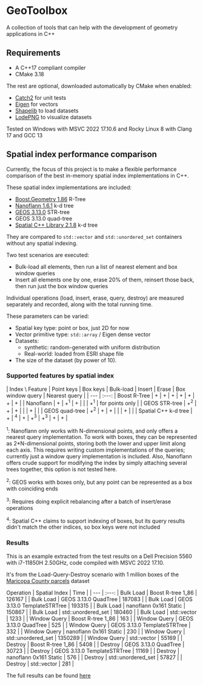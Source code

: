 # GeoToolbox

A collection of tools that can help with the development of geometry applications in C++

## Requirements

* A C++17 compliant compiler
* CMake 3.18

The rest are optional, downloaded automatically by CMake when enabled:

* [Catch2](https://github.com/catchorg/Catch2/) for unit tests
* [Eigen](https://eigen.tuxfamily.org) for vectors
* [Shapelib](https://download.osgeo.org/shapelib/) to load datasets
* [LodePNG](https://github.com/lvandeve/lodepng) to visualize datasets

Tested on Windows with MSVC 2022 17.10.6 and Rocky Linux 8 with Clang 17 and GCC 13

## Spatial index performance comparison

Currently, the focus of this project is to make a flexible performance comparison of the best in-memory spatial index implementations in C++.

These spatial index implementations are included:

- [Boost.Geometry 1.86](https://www.boost.org/doc/libs/1_86_0/libs/geometry/doc/html/geometry/reference/spatial_indexes.html) R-Tree
- [Nanoflann 1.6.1](https://github.com/jlblancoc/nanoflann) k-d tree
- [GEOS 3.13.0](https://libgeos.org/) STR-tree
- GEOS 3.13.0 quad-tree
- [Spatial C++ Library 2.1.8](https://spatial.sourceforge.net/) k-d tree

They are compared to `std::vector` and `std::unordered_set` containers without any spatial indexing.

Two test scenarios are executed:

- Bulk-load all elements, then run a list of nearest element and box window queries
- Insert all elements one by one, erase 20% of them, reinsert those back, then run just the box window queries

Individual operations (load, insert, erase, query, destroy) are measured separately and recorded, along with the total running time.

These parameters can be varied:

* Spatial key type: point or box, just 2D for now
* Vector primitive type: `std::array` / Eigen dense vector
* Datasets:
  * synthetic: random-generated with uniform distribution
  * Real-world: loaded from ESRI shape file
* The size of the dataset (by power of 10).

### Supported features by spatial index

| Index \ Feature | Point keys | Box keys | Bulk-load | Insert | Erase | Box window query | Nearest query |
| --- | :---:
| Boost R-Tree | + | + | + | + | + | + | + |
| Nanoflann | + | +<sup>1</sup> | + | | | +<sup>1</sup> | for points only |
| GEOS STR-tree | +<sup>2</sup> | + | + | | | + | |
| GEOS quad-tree | +<sup>2</sup> | + | + | | | + | |
| Spatial C++ k-d tree | + | <sup>4</sup> | + | +<sup>3</sup> | +<sup>3</sup> | + | + |

<sup>1</sup>: Nanoflann only works with N-dimensional points, and only offers a nearest query implementation.
To work with boxes, they can be represented as 2*N-dimensional points, storing both the lower and upper limit along each axis.
This requires writing custom implementations of the queries; currently just a window query implementation is included.
Also, Nanoflann offers crude support for modifying the index by simply attaching several trees together, this option is not tested here.

<sup>2</sup>: GEOS works with boxes only, but any point can be represented as a box with coinciding ends

<sup>3</sup>: Requires doing explicit rebalancing after a batch of insert/erase operations

<sup>4</sup>: Spatial C++ claims to support indexing of boxes, but its query results didn't match the other indices, so box keys were not included

### Results

This is an example extracted from the test results on a Dell Precision 5560 with i7-11850H 2.50GHz, code compiled with MSVC 2022 17.10.

It's from the Load-Query-Destroy scenario with 1 million boxes of the [Maricopa County parcels](https://hub.arcgis.com/datasets/dbf139379db946e1b10a2f15672c142d/about) dataset

Operation | Spatial Index | Time |
| --- | :---:
| Bulk Load | Boost R-tree 1_86 | 126167 |
| Bulk Load | GEOS 3.13.0 QuadTree | 187083 |
| Bulk Load | GEOS 3.13.0 TemplateSTRTree | 193315 |
| Bulk Load | nanoflann 0x161 Static | 150867 |
| Bulk Load | std::unordered_set | 180460 |
| Bulk Load | std::vector | 1233 |
| Window Query | Boost R-tree 1_86 | 163 |
| Window Query | GEOS 3.13.0 QuadTree | 525 |
| Window Query | GEOS 3.13.0 TemplateSTRTree | 332 |
| Window Query | nanoflann 0x161 Static | 230 |
| Window Query | std::unordered_set | 1350289 |
| Window Query | std::vector | 55169 |
| Destroy | Boost R-tree 1_86 | 5408 |
| Destroy | GEOS 3.13.0 QuadTree | 30723 |
| Destroy | GEOS 3.13.0 TemplateSTRTree | 11169 |
| Destroy | nanoflann 0x161 Static | 576 |
| Destroy | std::unordered_set | 57827 |
| Destroy | std::vector | 281 |

The full results can be found [here](https://github.com/ikolev21/ikolev21.github.io/blob/main/CompareSpatialIndices_IKDP5560_v143_x64.tsv)
